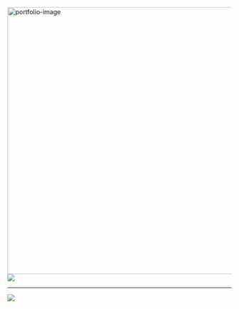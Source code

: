 <a href="https://bertamatu.netlify.app/" target="_blank"><img src="https://github.com/bertamatu/bertamatu/blob/master/bertamatu500.gif" align="right" alt="portfolio-image" width="600" height="auto"></a>
<a href="https://www.linkedin.com/in/bertam/" target="_blank"><img src="https://img.icons8.com/color/96/000000/linkedin-2.png"/></a>
<hr>
<a href="https://bertamatu.netlify.app/" target="_blank"><img src="https://img.icons8.com/fluent/96/000000/portfolio.png"/></a>



